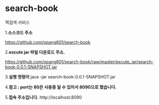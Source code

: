# search-book
책검색 서비스

1.**소스코드 주소**

  https://github.com/opang601/search-book

2.**excute jar 파일 다운로드 주소.**

  https://github.com/opang601/search-book/raw/master/excute_jar/search-book-0.0.1-SNAPSHOT.jar

3.**실행 명령어**
  java -jar search-book-0.0.1-SNAPSHOT.jar

4.**참고 : port는 80은 사용중 일 수 있어서 8090으로 했습니다.**

5.**접속 주소입니다.**
  http://localhost:8090